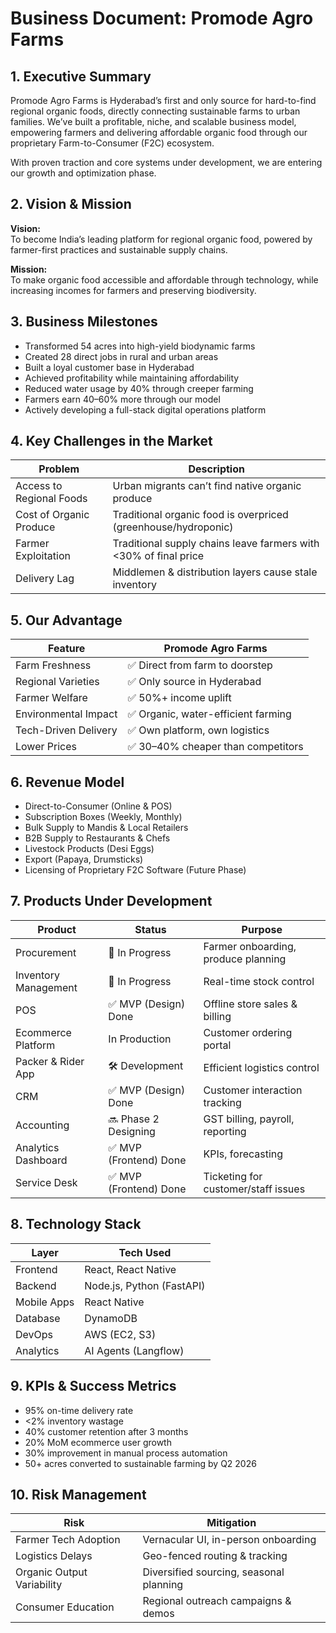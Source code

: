 # Business Document: Promode Agro Farms

## 1. Executive Summary
Promode Agro Farms is Hyderabad’s first and only source for hard-to-find regional organic foods, directly connecting sustainable farms to urban families. We’ve built a profitable, niche, and scalable business model, empowering farmers and delivering affordable organic food through our proprietary Farm-to-Consumer (F2C) ecosystem.

With proven traction and core systems under development, we are entering our growth and optimization phase.

## 2. Vision & Mission
**Vision:**  
To become India’s leading platform for regional organic food, powered by farmer-first practices and sustainable supply chains.

**Mission:**  
To make organic food accessible and affordable through technology, while increasing incomes for farmers and preserving biodiversity.

## 3. Business Milestones
- Transformed 54 acres into high-yield biodynamic farms
- Created 28 direct jobs in rural and urban areas
- Built a loyal customer base in Hyderabad
- Achieved profitability while maintaining affordability
- Reduced water usage by 40% through creeper farming
- Farmers earn 40–60% more through our model
- Actively developing a full-stack digital operations platform

## 4. Key Challenges in the Market

| Problem                  | Description                                      |
|-------------------------|--------------------------------------------------|
| Access to Regional Foods | Urban migrants can’t find native organic produce  |
| Cost of Organic Produce  | Traditional organic food is overpriced (greenhouse/hydroponic) |
| Farmer Exploitation      | Traditional supply chains leave farmers with <30% of final price |
| Delivery Lag             | Middlemen & distribution layers cause stale inventory |

## 5. Our Advantage

| Feature            | Promode Agro Farms                |
|--------------------|-----------------------------------|
| Farm Freshness     | ✅ Direct from farm to doorstep    |
| Regional Varieties | ✅ Only source in Hyderabad        |
| Farmer Welfare     | ✅ 50%+ income uplift              |
| Environmental Impact | ✅ Organic, water-efficient farming |
| Tech-Driven Delivery | ✅ Own platform, own logistics     |
| Lower Prices       | ✅ 30–40% cheaper than competitors |

## 6. Revenue Model
- Direct-to-Consumer (Online & POS)
- Subscription Boxes (Weekly, Monthly)
- Bulk Supply to Mandis & Local Retailers
- B2B Supply to Restaurants & Chefs
- Livestock Products (Desi Eggs)
- Export (Papaya, Drumsticks)
- Licensing of Proprietary F2C Software (Future Phase)

## 7. Products Under Development

| Product              | Status         | Purpose                          |
|----------------------|---------------|----------------------------------|
| Procurement          | 🚧 In Progress| Farmer onboarding, produce planning |
| Inventory Management | 🚧 In Progress| Real-time stock control          |
| POS                  | ✅ MVP (Design) Done | Offline store sales & billing |
| Ecommerce Platform   | In Production | Customer ordering portal         |
| Packer & Rider App   | 🛠 Development| Efficient logistics control      |
| CRM                  | ✅ MVP (Design) Done | Customer interaction tracking |
| Accounting           | 🔜 Phase 2 Designing | GST billing, payroll, reporting |
| Analytics Dashboard  | ✅ MVP (Frontend) Done | KPIs, forecasting           |
| Service Desk         | ✅ MVP (Frontend) Done | Ticketing for customer/staff issues |

## 8. Technology Stack

| Layer      | Tech Used                  |
|------------|---------------------------|
| Frontend   | React, React Native        |
| Backend    | Node.js, Python (FastAPI)  |
| Mobile Apps| React Native               |
| Database   | DynamoDB                   |
| DevOps     | AWS (EC2, S3)              |
| Analytics  | AI Agents (Langflow)       |

## 9. KPIs & Success Metrics
- 95% on-time delivery rate
- <2% inventory wastage
- 40% customer retention after 3 months
- 20% MoM ecommerce user growth
- 30% improvement in manual process automation
- 50+ acres converted to sustainable farming by Q2 2026

## 10. Risk Management

| Risk                  | Mitigation                                 |
|-----------------------|--------------------------------------------|
| Farmer Tech Adoption  | Vernacular UI, in-person onboarding        |
| Logistics Delays      | Geo-fenced routing & tracking              |
| Organic Output Variability | Diversified sourcing, seasonal planning |
| Consumer Education    | Regional outreach campaigns & demos        |
